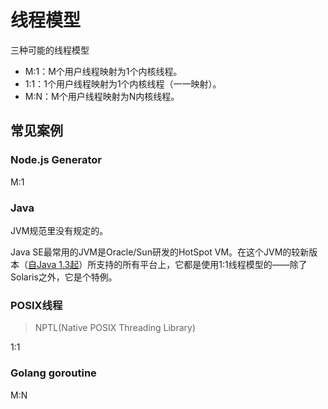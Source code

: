 # 线程模型

三种可能的线程模型

- M:1：M个用户线程映射为1个内核线程。
- 1:1：1个用户线程映射为1个内核线程（一一映射）。
- M:N：M个用户线程映射为N内核线程。

## 常见案例

### Node.js Generator

M:1

### Java

JVM规范里没有规定的。

Java SE最常用的JVM是Oracle/Sun研发的HotSpot VM。在这个JVM的较新版本（[自Java 1.3起](https://stackoverflow.com/questions/5713142/green-threads-vs-non-green-threads)）所支持的所有平台上，它都是使用1:1线程模型的——除了Solaris之外，它是个特例。

### POSIX线程

> NPTL(Native  POSIX Threading Library)

1:1

### Golang goroutine

M:N